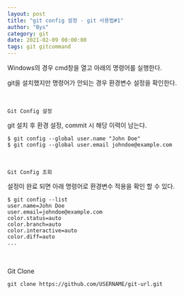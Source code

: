 ```yaml
---
layout: post
title: "git config 설정 - git 사용법#1"
author: "Bys"
category: git
date: 2021-02-09 00:00:00
tags: git gitcommand
---
```




Windows의 경우 cmd창을 열고 아래의 명령어를 실행한다.

git을 설치했지만 명령어가 안되는 경우 환경변수 설정을 확인한다. 

<br>

`Git Config 설정`

git 설치 후 환경 설정, commit 시 해당 이력이 남는다. 
```git
$ git config --global user.name "John Doe"
$ git config --global user.email johndoe@example.com
```
<br>

`Git Config 조회`

설정이 완료 되면 아래 명령어로 환경변수 적용을 확인 할 수 있다.
```git
$ git config --list
user.name=John Doe
user.email=johndoe@example.com
color.status=auto
color.branch=auto
color.interactive=auto
color.diff=auto
...
```
<br><br>
Git Clone
```
git clone https://github.com/USERNAME/git-url.git
```

<br><br>


